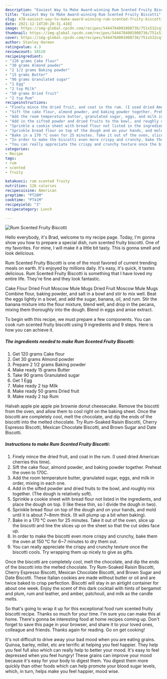 ```yaml
---
description: "Easiest Way to Make Award-winning Rum Scented Fruity Biscotti"
title: "Easiest Way to Make Award-winning Rum Scented Fruity Biscotti"
slug: 478-easiest-way-to-make-award-winning-rum-scented-fruity-biscotti
date: 2021-12-14T20:20:31.410Z
image: https://img-global.cpcdn.com/recipes/5444784001908736/751x532cq70/rum-scented-fruity-biscotti-recipe-main-photo.jpg
thumbnail: https://img-global.cpcdn.com/recipes/5444784001908736/751x532cq70/rum-scented-fruity-biscotti-recipe-main-photo.jpg
cover: https://img-global.cpcdn.com/recipes/5444784001908736/751x532cq70/rum-scented-fruity-biscotti-recipe-main-photo.jpg
author: Stanley Harmon
ratingvalue: 4.3
reviewcount: 10110
recipeingredient:
- "120 grams Cake flour"
- "30 grams Almond powder"
- "2 1/2 grams Baking powder"
- "15 grams Butter"
- "90 grams Granulated sugar"
- "1 Egg"
- "2 tsp Milk"
- "50 grams Dried fruit"
- "2 tsp Rum"
recipeinstructions:
- "Finely mince the dried fruit, and coat in the rum. (I used dried American cherries this time)."
- "Sift the cake flour, almond powder, and baking powder together. Preheat the oven to 170C."
- "Add the room temperature butter, granulated sugar, eggs, and milk in order, mixing in each one."
- "Add in the sifted powder and dried fruits to the bowl, and roughly mix together. (The dough is relatively soft)."
- "Sprinkle a cookie sheet with bread flour not listed in the ingredients, and place the dough on top. (I like these thin, so I divide the dough in two)."
- "Sprinkle bread flour on top of the dough and on your hands, and mold until it is about 7~8mm thick. (It will plump up a bit when baking)."
- "Bake in a 170 °C oven for 25 minutes. Take it out of the oven, slice up the biscotti and line the slices up on the sheet so that the cut sides face up."
- "In order to make the biscotti even more crispy and crunchy, bake them the oven at 150 °C for 6~7 minutes to dry them out."
- "You can really appreciate the crispy and crunchy texture once the biscotti cools.  Try wrapping them up nicely to give as gifts."
categories:
- Recipe
tags:
- rum
- scented
- fruity

katakunci: rum scented fruity 
nutrition: 126 calories
recipecuisine: American
preptime: "PT26M"
cooktime: "PT41M"
recipeyield: "3"
recipecategory: Lunch

---
```



![Rum Scented Fruity Biscotti](https://img-global.cpcdn.com/recipes/5444784001908736/751x532cq70/rum-scented-fruity-biscotti-recipe-main-photo.jpg)

Hello everybody, it's Brad, welcome to my recipe page. Today, I'm gonna show you how to prepare a special dish, rum scented fruity biscotti. One of my favorites. For mine, I will make it a little bit tasty. This is gonna smell and look delicious.

Rum Scented Fruity Biscotti is one of the most favored of current trending meals on earth. It's enjoyed by millions daily. It's easy, it's quick, it tastes delicious. Rum Scented Fruity Biscotti is something that I have loved my entire life. They're fine and they look fantastic.

Cake Flour Dried Fruit Moscow Mule Mugs Dried Fruit Moscow Mule Mugs Combine flour, baking powder, and salt in a bowl and stir to mix well. Beat the eggs lightly in a bowl, and add the sugar, banana, oil, and rum. Stir the banana mixture into the flour mixture, blend well, and drop in the pecans, mixing them thoroughly into the dough. Blend in eggs and anise extract.


To begin with this recipe, we must prepare a few components. You can cook rum scented fruity biscotti using 9 ingredients and 9 steps. Here is how you can achieve it.

<!--inarticleads1-->

##### The ingredients needed to make Rum Scented Fruity Biscotti:

1. Get 120 grams Cake flour
1. Get 30 grams Almond powder
1. Prepare 2 1/2 grams Baking powder
1. Make ready 15 grams Butter
1. Take 90 grams Granulated sugar
1. Get 1 Egg
1. Make ready 2 tsp Milk
1. Make ready 50 grams Dried fruit
1. Make ready 2 tsp Rum


Halvah apple pie apple pie brownie donut cheesecake. Remove the biscotti from the oven, and allow them to cool right on the baking sheet. Once the biscotti are completely cool, melt the chocolate, and dip the ends of the biscotti into the melted chocolate. Try Rum-Soaked Raisin Biscotti, Cherry Espresso Biscotti, Mexican Chocolate Biscotti, and Brown Sugar and Date Biscotti. 

<!--inarticleads2-->

##### Instructions to make Rum Scented Fruity Biscotti:

1. Finely mince the dried fruit, and coat in the rum. (I used dried American cherries this time).
1. Sift the cake flour, almond powder, and baking powder together. Preheat the oven to 170C.
1. Add the room temperature butter, granulated sugar, eggs, and milk in order, mixing in each one.
1. Add in the sifted powder and dried fruits to the bowl, and roughly mix together. (The dough is relatively soft).
1. Sprinkle a cookie sheet with bread flour not listed in the ingredients, and place the dough on top. (I like these thin, so I divide the dough in two).
1. Sprinkle bread flour on top of the dough and on your hands, and mold until it is about 7~8mm thick. (It will plump up a bit when baking).
1. Bake in a 170 °C oven for 25 minutes. Take it out of the oven, slice up the biscotti and line the slices up on the sheet so that the cut sides face up.
1. In order to make the biscotti even more crispy and crunchy, bake them the oven at 150 °C for 6~7 minutes to dry them out.
1. You can really appreciate the crispy and crunchy texture once the biscotti cools.  Try wrapping them up nicely to give as gifts.


Once the biscotti are completely cool, melt the chocolate, and dip the ends of the biscotti into the melted chocolate. Try Rum-Soaked Raisin Biscotti, Cherry Espresso Biscotti, Mexican Chocolate Biscotti, and Brown Sugar and Date Biscotti. These Italian cookies are made without butter or oil and are twice baked to crisp perfection. Biscotti will stay in an airtight container for about one week. Enjoy the scent of this dark cocktail with hints of bergamot and plum, rum and leather, and amber, patchouli, and milk as the candle melts. 

So that's going to wrap it up for this exceptional food rum scented fruity biscotti recipe. Thanks so much for your time. I'm sure you can make this at home. There's gonna be interesting food at home recipes coming up. Don't forget to save this page in your browser, and share it to your loved ones, colleague and friends. Thanks again for reading. Go on get cooking!

It's not difficult to drive away your bad mood when you are eating grains. Quinoa, barley, millet, etc are terrific at helping you feel happier. They help you feel full also which can really help to better your mood. It's easy to feel depressed when you feel hungry! These grains can improve your mood because it's easy for your body to digest them. You digest them more quickly than other foods which can help promote your blood sugar levels, which, in turn, helps make you feel happier, mood wise.
